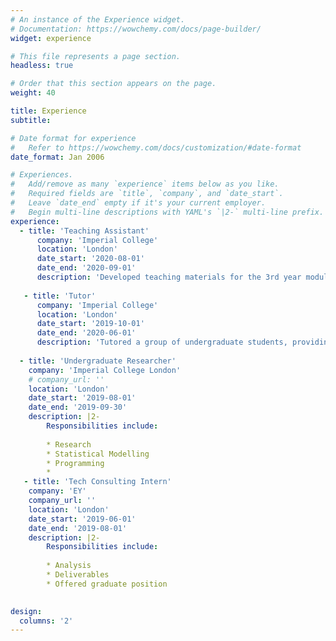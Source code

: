```yaml
---
# An instance of the Experience widget.
# Documentation: https://wowchemy.com/docs/page-builder/
widget: experience

# This file represents a page section.
headless: true

# Order that this section appears on the page.
weight: 40

title: Experience
subtitle:

# Date format for experience
#   Refer to https://wowchemy.com/docs/customization/#date-format
date_format: Jan 2006

# Experiences.
#   Add/remove as many `experience` items below as you like.
#   Required fields are `title`, `company`, and `date_start`.
#   Leave `date_end` empty if it's your current employer.
#   Begin multi-line descriptions with YAML's `|2-` multi-line prefix.
experience:
  - title: 'Teaching Assistant'
      company: 'Imperial College'
      location: 'London'
      date_start: '2020-08-01'
      date_end: '2020-09-01'
      description: 'Developed teaching materials for the 3rd year module Stochastic Simulation.'
      
   - title: 'Tutor'
      company: 'Imperial College'
      location: 'London'
      date_start: '2019-10-01'
      date_end: '2020-06-01'
      description: 'Tutored a group of undergraduate students, providing insights into more advanced topics.'
      
  - title: 'Undergraduate Researcher'
    company: 'Imperial College London'
    # company_url: ''
    location: 'London'
    date_start: '2019-08-01'
    date_end: '2019-09-30'
    description: |2-
        Responsibilities include:
        
        * Research
        * Statistical Modelling
        * Programming
        * 
   - title: 'Tech Consulting Intern'
    company: 'EY'
    company_url: ''
    location: 'London'
    date_start: '2019-06-01'
    date_end: '2019-08-01'
    description: |2-
        Responsibilities include:
    
        * Analysis
        * Deliverables
        * Offered graduate position
        

design:
  columns: '2'
---
```

